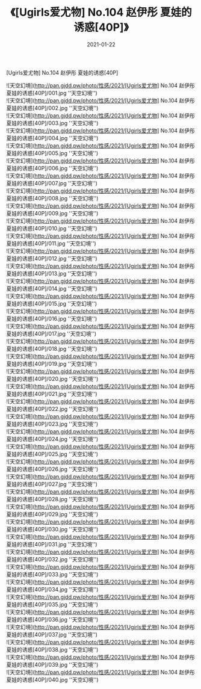 ﻿---
layout: post
title:  《[Ugirls爱尤物] No.104 赵伊彤 夏娃的诱惑[40P]》
date:   2021-01-22
img: http://pan.gjdd.pw/photo/性感/2021/[Ugirls爱尤物] No.104 赵伊彤 夏娃的诱惑[40P]/000.jpg
categories: [美女, 性感, 泳衣]
---

[Ugirls爱尤物] No.104 赵伊彤 夏娃的诱惑[40P]



![天空幻境](http://pan.gjdd.pw/photo/性感/2021/[Ugirls爱尤物] No.104 赵伊彤 夏娃的诱惑[40P]/001.jpg ''天空幻境'') <br>
![天空幻境](http://pan.gjdd.pw/photo/性感/2021/[Ugirls爱尤物] No.104 赵伊彤 夏娃的诱惑[40P]/002.jpg ''天空幻境'') <br>
![天空幻境](http://pan.gjdd.pw/photo/性感/2021/[Ugirls爱尤物] No.104 赵伊彤 夏娃的诱惑[40P]/003.jpg ''天空幻境'') <br>
![天空幻境](http://pan.gjdd.pw/photo/性感/2021/[Ugirls爱尤物] No.104 赵伊彤 夏娃的诱惑[40P]/004.jpg ''天空幻境'') <br>
![天空幻境](http://pan.gjdd.pw/photo/性感/2021/[Ugirls爱尤物] No.104 赵伊彤 夏娃的诱惑[40P]/005.jpg ''天空幻境'') <br>
![天空幻境](http://pan.gjdd.pw/photo/性感/2021/[Ugirls爱尤物] No.104 赵伊彤 夏娃的诱惑[40P]/006.jpg ''天空幻境'') <br>
![天空幻境](http://pan.gjdd.pw/photo/性感/2021/[Ugirls爱尤物] No.104 赵伊彤 夏娃的诱惑[40P]/007.jpg ''天空幻境'') <br>
![天空幻境](http://pan.gjdd.pw/photo/性感/2021/[Ugirls爱尤物] No.104 赵伊彤 夏娃的诱惑[40P]/008.jpg ''天空幻境'') <br>
![天空幻境](http://pan.gjdd.pw/photo/性感/2021/[Ugirls爱尤物] No.104 赵伊彤 夏娃的诱惑[40P]/009.jpg ''天空幻境'') <br>
![天空幻境](http://pan.gjdd.pw/photo/性感/2021/[Ugirls爱尤物] No.104 赵伊彤 夏娃的诱惑[40P]/010.jpg ''天空幻境'') <br>
![天空幻境](http://pan.gjdd.pw/photo/性感/2021/[Ugirls爱尤物] No.104 赵伊彤 夏娃的诱惑[40P]/011.jpg ''天空幻境'') <br>
![天空幻境](http://pan.gjdd.pw/photo/性感/2021/[Ugirls爱尤物] No.104 赵伊彤 夏娃的诱惑[40P]/012.jpg ''天空幻境'') <br>
![天空幻境](http://pan.gjdd.pw/photo/性感/2021/[Ugirls爱尤物] No.104 赵伊彤 夏娃的诱惑[40P]/013.jpg ''天空幻境'') <br>
![天空幻境](http://pan.gjdd.pw/photo/性感/2021/[Ugirls爱尤物] No.104 赵伊彤 夏娃的诱惑[40P]/014.jpg ''天空幻境'') <br>
![天空幻境](http://pan.gjdd.pw/photo/性感/2021/[Ugirls爱尤物] No.104 赵伊彤 夏娃的诱惑[40P]/015.jpg ''天空幻境'') <br>
![天空幻境](http://pan.gjdd.pw/photo/性感/2021/[Ugirls爱尤物] No.104 赵伊彤 夏娃的诱惑[40P]/016.jpg ''天空幻境'') <br>
![天空幻境](http://pan.gjdd.pw/photo/性感/2021/[Ugirls爱尤物] No.104 赵伊彤 夏娃的诱惑[40P]/017.jpg ''天空幻境'') <br>
![天空幻境](http://pan.gjdd.pw/photo/性感/2021/[Ugirls爱尤物] No.104 赵伊彤 夏娃的诱惑[40P]/018.jpg ''天空幻境'') <br>
![天空幻境](http://pan.gjdd.pw/photo/性感/2021/[Ugirls爱尤物] No.104 赵伊彤 夏娃的诱惑[40P]/019.jpg ''天空幻境'') <br>
![天空幻境](http://pan.gjdd.pw/photo/性感/2021/[Ugirls爱尤物] No.104 赵伊彤 夏娃的诱惑[40P]/020.jpg ''天空幻境'') <br>
![天空幻境](http://pan.gjdd.pw/photo/性感/2021/[Ugirls爱尤物] No.104 赵伊彤 夏娃的诱惑[40P]/021.jpg ''天空幻境'') <br>
![天空幻境](http://pan.gjdd.pw/photo/性感/2021/[Ugirls爱尤物] No.104 赵伊彤 夏娃的诱惑[40P]/022.jpg ''天空幻境'') <br>
![天空幻境](http://pan.gjdd.pw/photo/性感/2021/[Ugirls爱尤物] No.104 赵伊彤 夏娃的诱惑[40P]/023.jpg ''天空幻境'') <br>
![天空幻境](http://pan.gjdd.pw/photo/性感/2021/[Ugirls爱尤物] No.104 赵伊彤 夏娃的诱惑[40P]/024.jpg ''天空幻境'') <br>
![天空幻境](http://pan.gjdd.pw/photo/性感/2021/[Ugirls爱尤物] No.104 赵伊彤 夏娃的诱惑[40P]/025.jpg ''天空幻境'') <br>
![天空幻境](http://pan.gjdd.pw/photo/性感/2021/[Ugirls爱尤物] No.104 赵伊彤 夏娃的诱惑[40P]/026.jpg ''天空幻境'') <br>
![天空幻境](http://pan.gjdd.pw/photo/性感/2021/[Ugirls爱尤物] No.104 赵伊彤 夏娃的诱惑[40P]/027.jpg ''天空幻境'') <br>
![天空幻境](http://pan.gjdd.pw/photo/性感/2021/[Ugirls爱尤物] No.104 赵伊彤 夏娃的诱惑[40P]/028.jpg ''天空幻境'') <br>
![天空幻境](http://pan.gjdd.pw/photo/性感/2021/[Ugirls爱尤物] No.104 赵伊彤 夏娃的诱惑[40P]/029.jpg ''天空幻境'') <br>
![天空幻境](http://pan.gjdd.pw/photo/性感/2021/[Ugirls爱尤物] No.104 赵伊彤 夏娃的诱惑[40P]/030.jpg ''天空幻境'') <br>
![天空幻境](http://pan.gjdd.pw/photo/性感/2021/[Ugirls爱尤物] No.104 赵伊彤 夏娃的诱惑[40P]/031.jpg ''天空幻境'') <br>
![天空幻境](http://pan.gjdd.pw/photo/性感/2021/[Ugirls爱尤物] No.104 赵伊彤 夏娃的诱惑[40P]/032.jpg ''天空幻境'') <br>
![天空幻境](http://pan.gjdd.pw/photo/性感/2021/[Ugirls爱尤物] No.104 赵伊彤 夏娃的诱惑[40P]/033.jpg ''天空幻境'') <br>
![天空幻境](http://pan.gjdd.pw/photo/性感/2021/[Ugirls爱尤物] No.104 赵伊彤 夏娃的诱惑[40P]/034.jpg ''天空幻境'') <br>
![天空幻境](http://pan.gjdd.pw/photo/性感/2021/[Ugirls爱尤物] No.104 赵伊彤 夏娃的诱惑[40P]/035.jpg ''天空幻境'') <br>
![天空幻境](http://pan.gjdd.pw/photo/性感/2021/[Ugirls爱尤物] No.104 赵伊彤 夏娃的诱惑[40P]/036.jpg ''天空幻境'') <br>
![天空幻境](http://pan.gjdd.pw/photo/性感/2021/[Ugirls爱尤物] No.104 赵伊彤 夏娃的诱惑[40P]/037.jpg ''天空幻境'') <br>
![天空幻境](http://pan.gjdd.pw/photo/性感/2021/[Ugirls爱尤物] No.104 赵伊彤 夏娃的诱惑[40P]/038.jpg ''天空幻境'') <br>
![天空幻境](http://pan.gjdd.pw/photo/性感/2021/[Ugirls爱尤物] No.104 赵伊彤 夏娃的诱惑[40P]/039.jpg ''天空幻境'') <br>
![天空幻境](http://pan.gjdd.pw/photo/性感/2021/[Ugirls爱尤物] No.104 赵伊彤 夏娃的诱惑[40P]/040.jpg ''天空幻境'') <br>